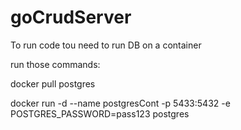 # goCrudServer

To run code tou need to run DB on a container 

run those commands:

docker pull postgres

docker run -d --name postgresCont -p 5433:5432 -e POSTGRES_PASSWORD=pass123 postgres
